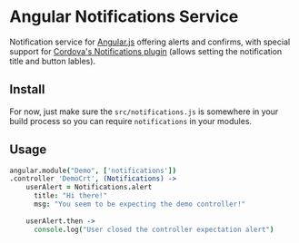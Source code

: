 # Angular Notifications Service

Notification service for [Angular.js](http://angularjs.org/) offering alerts and confirms, with special support for [Cordova's Notifications plugin](https://github.com/apache/cordova-plugin-dialogs) (allows setting the notification title and button lables).

## Install

For now, just make sure the `src/notifications.js` is somewhere in your build process so you can require `notifications` in your modules.

## Usage

```coffeescript
angular.module("Demo", ['notifications'])
.controller 'DemoCrt', (Notifications) ->
    userAlert = Notifications.alert
      title: "Hi there!"
      msg: "You seem to be expecting the demo controller!"
    
    userAlert.then ->
      console.log("User closed the controller expectation alert")
```

